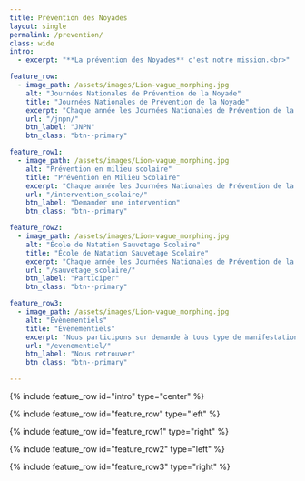 ```yaml
---
title: Prévention des Noyades
layout: single
permalink: /prevention/
class: wide
intro:
  - excerpt: "**La prévention des Noyades** c'est notre mission.<br>"

feature_row:
  - image_path: /assets/images/Lion-vague_morphing.jpg
    alt: "Journées Nationales de Prévention de la Noyade"
    title: "Journées Nationales de Prévention de la Noyade"
    excerpt: "Chaque année les Journées Nationales de Prévention de la Noyade nous permettent de sensibiliser le plus grand nombre aux risques du à la noyade"
    url: "/jnpn/"
    btn_label: "JNPN"
    btn_class: "btn--primary" 

feature_row1:
  - image_path: /assets/images/Lion-vague_morphing.jpg
    alt: "Prévention en milieu scolaire"
    title: "Prévention en Milieu Scolaire"
    excerpt: "Chaque année les Journées Nationales de Prévention de la Noyade nous permettent de sensibiliser le plus grand nombre aux risques du à la noyade"
    url: "/intervention_scolaire/"
    btn_label: "Demander une intervention"
    btn_class: "btn--primary" 

feature_row2:
  - image_path: /assets/images/Lion-vague_morphing.jpg
    alt: "École de Natation Sauvetage Scolaire"
    title: "École de Natation Sauvetage Scolaire"
    excerpt: "Chaque année les Journées Nationales de Prévention de la Noyade nous permettent de sensibiliser le plus grand nombre aux risques du à la noyade"
    url: "/sauvetage_scolaire/"
    btn_label: "Participer"
    btn_class: "btn--primary" 

feature_row3:
  - image_path: /assets/images/Lion-vague_morphing.jpg
    alt: "Évènementiels"
    title: "Évènementiels"
    excerpt: "Nous participons sur demande à tous type de manifestations qui permettent de sensibiliser sur la prévention des noyades ou dans nos champs de compétences proches : secourisme et sauvetage pour tout public."
    url: "/evenementiel/"
    btn_label: "Nous retrouver"
    btn_class: "btn--primary" 

---
```

{% include feature_row id="intro" type="center" %}

{% include feature_row id="feature_row" type="left" %}

{% include feature_row id="feature_row1" type="right" %}

{% include feature_row id="feature_row2" type="left" %}

{% include feature_row id="feature_row3" type="right" %}